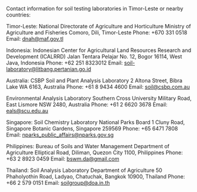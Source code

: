 Contact information for soil testing laboratories in Timor-Leste or nearby countries:

Timor-Leste:
National Directorate of Agriculture and Horticulture
Ministry of Agriculture and Fisheries
Comoro, Dili, Timor-Leste
Phone: +670 331 0518
Email: dnah@maf.gov.tl

Indonesia:
Indonesian Center for Agricultural Land Resources Research and Development (ICALRRD)
Jalan Tentara Pelajar No. 12, Bogor 16114, West Java, Indonesia
Phone: +62 251 8323012
Email: soil-laboratory@litbang.pertanian.go.id

Australia:
CSBP Soil and Plant Analysis Laboratory
2 Altona Street, Bibra Lake WA 6163, Australia
Phone: +61 8 9434 4600
Email: soil@csbp.com.au

Environmental Analysis Laboratory
Southern Cross University
Military Road, East Lismore NSW 2480, Australia
Phone: +61 2 6620 3678
Email: eals@scu.edu.au

Singapore:
Soil Chemistry Laboratory
National Parks Board
1 Cluny Road, Singapore Botanic Gardens, Singapore 259569
Phone: +65 6471 7808
Email: nparks_public_affairs@nparks.gov.sg

Philippines:
Bureau of Soils and Water Management
Department of Agriculture
Elliptical Road, Diliman, Quezon City 1100, Philippines
Phone: +63 2 8923 0459
Email: bswm.da@gmail.com

Thailand:
Soil Analysis Laboratory
Department of Agriculture
50 Phaholyothin Road, Ladyao, Chatuchak, Bangkok 10900, Thailand
Phone: +66 2 579 0151
Email: soilgroup@doa.in.th